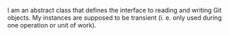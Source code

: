I am an abstract class that defines the interface to reading and writing Git objects. My instances are supposed to be transient (i. e. only used during one operation or unit of work).